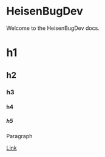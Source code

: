 # HeisenBugDev

Welcome to the HeisenBugDev docs.

# h1
## h2
### h3
#### h4
##### h5

Paragraph

[Link](http://google.com)
